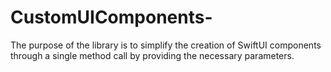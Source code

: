 # CustomUIComponents-
The purpose of the library is to simplify the creation of SwiftUI components through a single method call by providing the necessary parameters.
